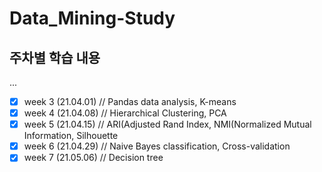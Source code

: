 # Data_Mining-Study

## 주차별 학습 내용
...
- [x] week 3 (21.04.01) // Pandas data analysis, K-means
- [x] week 4 (21.04.08) // Hierarchical Clustering, PCA   
- [x] week 5 (21.04.15) // ARI(Adjusted Rand Index, NMI(Normalized Mutual Information, Silhouette
- [x] week 6 (21.04.29) // Naive Bayes classification, Cross-validation
- [x] week 7 (21.05.06) // Decision tree

